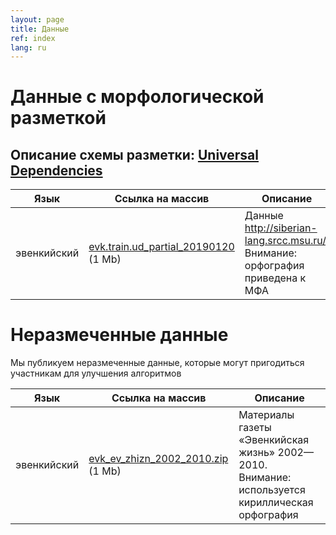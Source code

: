 ```yaml
---
layout: page
title: Данные
ref: index
lang: ru
---
```



# Данные с морфологической разметкой
## Описание схемы разметки: [Universal Dependencies](https://universaldependencies.org/format.html)
| Язык        | Ссылка на массив           | Описание  |
|-------|--------|---------|
| эвенкийский | [evk.train.ud_partial_20190120](https://github.com/lowresource-lang-eval/morphology_scripts/blob/master/data/evk.train.ud) (1 Mb) | Данные http://siberian-lang.srcc.msu.ru/. Внимание: орфография приведена к МФА |


# Неразмеченные данные
Мы публикуем неразмеченные данные, которые могут пригодиться участникам для улучшения алгоритмов


| Язык        | Ссылка на массив           | Описание  |
|-------|--------|---------|
| эвенкийский      |  [evk_ev_zhizn_2002_2010.zip](https://drive.google.com/open?id=1he2q6RncA_NKHPIJjSzlkK-2qgEFTiCG) (1 Mb) | Материалы газеты «Эвенкийская жизнь» 2002—2010. Внимание: используется кириллическая орфография |
